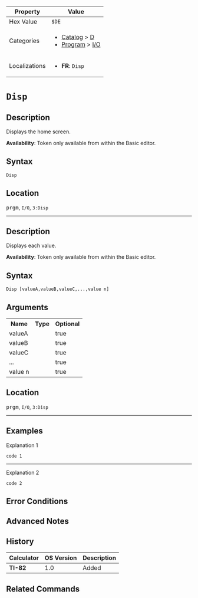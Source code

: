 | Property      | Value |
|---------------|-------|
| Hex Value     | `$DE`|
| Categories    | <ul><li>[Catalog](../categories/Catalog.md) > [D](../categories/Catalog.md#D)</li><li>[Program](../categories/Program.md) > [I/O](../categories/Program.md#I/O)</li></ul> |
| Localizations | <ul><li><b>FR</b>: `Disp `</li></ul> |

# `Disp `

## Description
Displays the home screen.


<b>Availability</b>: Token only available from within the Basic editor.

## Syntax
`Disp`

## Location
<kbd>prgm</kbd>, `I/O`, `3:Disp`
<hr>

## Description
Displays each value.


<b>Availability</b>: Token only available from within the Basic editor.

## Syntax
`Disp [valueA,valueB,valueC,...,value n]`

## Arguments
<table>
<tr><th>Name</th><th>Type</th><th>Optional</th></tr>

<tr><td>valueA</td><td></td><td>true</td></tr>

<tr><td>valueB</td><td></td><td>true</td></tr>

<tr><td>valueC</td><td></td><td>true</td></tr>

<tr><td>...</td><td></td><td>true</td></tr>

<tr><td>value n</td><td></td><td>true</td></tr>

</table>

## Location
<kbd>prgm</kbd>, `I/O`, `3:Disp`
<hr>

## Examples

Explanation 1
```ti-basic
code 1
```
---
Explanation 2
```ti-basic
code 2
```

## Error Conditions


## Advanced Notes


## History
| Calculator | OS Version | Description |
|------------|------------|-------------|
| <b>TI-82</b> | 1.0 | Added

## Related Commands

    